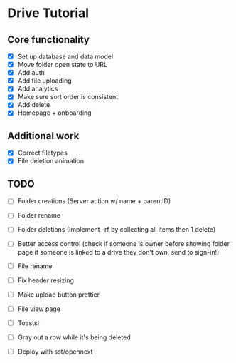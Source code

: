 # Drive Tutorial

## Core functionality

- [x] Set up database and data model
- [x] Move folder open state to URL
- [x] Add auth
- [x] Add file uploading
- [x] Add analytics
- [x] Make sure sort order is consistent
- [x] Add delete
- [x] Homepage + onboarding

## Additional work

- [x] Correct filetypes
- [x] File deletion animation

## TODO

- [ ] Folder creations (Server action w/ name + parentID)
- [ ] Folder rename
- [ ] Folder deletions (Implement -rf by collecting all items then 1 delete)
- [ ] Better access control (check if someone is owner before showing folder page if someone is linked to a drive they don't own, send to sign-in!)
- [ ] File rename
- [ ] Fix header resizing
- [ ] Make upload button prettier
- [ ] File view page
- [ ] Toasts!
- [ ] Gray out a row while it's being deleted

- [ ] Deploy with sst/opennext

